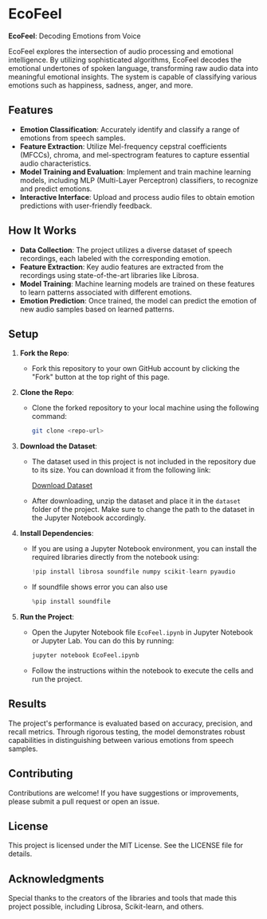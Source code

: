 # EcoFeel

**EcoFeel**: Decoding Emotions from Voice

EcoFeel explores the intersection of audio processing and emotional intelligence. By utilizing sophisticated algorithms, EcoFeel decodes the emotional undertones of spoken language, transforming raw audio data into meaningful emotional insights. The system is capable of classifying various emotions such as happiness, sadness, anger, and more.

## Features
- **Emotion Classification**: Accurately identify and classify a range of emotions from speech samples.
- **Feature Extraction**: Utilize Mel-frequency cepstral coefficients (MFCCs), chroma, and mel-spectrogram features to capture essential audio characteristics.
- **Model Training and Evaluation**: Implement and train machine learning models, including MLP (Multi-Layer Perceptron) classifiers, to recognize and predict emotions.
- **Interactive Interface**: Upload and process audio files to obtain emotion predictions with user-friendly feedback.

## How It Works
- **Data Collection**: The project utilizes a diverse dataset of speech recordings, each labeled with the corresponding emotion.
- **Feature Extraction**: Key audio features are extracted from the recordings using state-of-the-art libraries like Librosa.
- **Model Training**: Machine learning models are trained on these features to learn patterns associated with different emotions.
- **Emotion Prediction**: Once trained, the model can predict the emotion of new audio samples based on learned patterns.

## Setup 

1. **Fork the Repo**:
   - Fork this repository to your own GitHub account by clicking the "Fork" button at the top right of this page.

2. **Clone the Repo**:
   - Clone the forked repository to your local machine using the following command:
     
     ```bash
     git clone <repo-url>
     ```

3. **Download the Dataset**:
   - The dataset used in this project is not included in the repository due to its size. You can download it from the following link:
  
     [Download Dataset](https://drive.google.com/file/d/1wWsrN2Ep7x6lWqOXfr4rpKGYrJhWc8z7/view)
   - After downloading, unzip the dataset and place it in the `dataset` folder of the project. Make sure to change the path to the dataset in the Jupyter Notebook accordingly.

4. **Install Dependencies**:
   - If you are using a Jupyter Notebook environment, you can install the required libraries directly from the notebook using:
    
     ```python
     !pip install librosa soundfile numpy scikit-learn pyaudio
     ```
   - If soundfile shows error you can also use

     ```python
     %pip install soundfile
     ```

5. **Run the Project**:
   - Open the Jupyter Notebook file `EcoFeel.ipynb` in Jupyter Notebook or Jupyter Lab. You can do this by running:
    
     ```bash
     jupyter notebook EcoFeel.ipynb
     ```
   - Follow the instructions within the notebook to execute the cells and run the project.

## Results
The project's performance is evaluated based on accuracy, precision, and recall metrics. Through rigorous testing, the model demonstrates robust capabilities in distinguishing between various emotions from speech samples.

## Contributing
Contributions are welcome! If you have suggestions or improvements, please submit a pull request or open an issue.

## License
This project is licensed under the MIT License. See the LICENSE file for details.

## Acknowledgments
Special thanks to the creators of the libraries and tools that made this project possible, including Librosa, Scikit-learn, and others.

